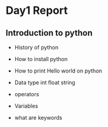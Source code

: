 # Day1 Report

## Introduction to python
- History of python
- How to install python
- How to print Hello world on python
- Data type
	int
	float
	string
- operators 
- Variables

- what are keywords
